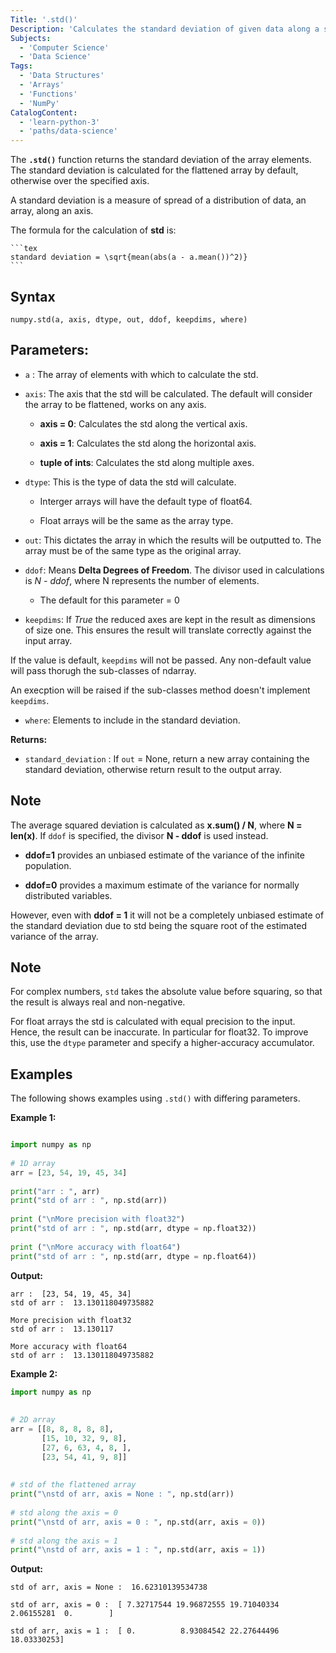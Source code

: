 ```yaml
---
Title: '.std()'
Description: 'Calculates the standard deviation of given data along a specified axis'
Subjects:
  - 'Computer Science'
  - 'Data Science'
Tags:
  - 'Data Structures'
  - 'Arrays'
  - 'Functions'
  - 'NumPy'
CatalogContent:
  - 'learn-python-3'
  - 'paths/data-science'
---
```


The **`.std()`** function returns the standard deviation of the array elements. The standard deviation is calculated for the flattened array by default, otherwise over the specified axis.

A standard deviation is a measure of spread of a distribution of data, an array, along an axis.

The formula for the calculation of **std** is:

    ```tex
    standard deviation = \sqrt{mean(abs(a - a.mean())^2)}
    ```

## Syntax

```pseudo
numpy.std(a, axis, dtype, out, ddof, keepdims, where)
```

## Parameters:

- `a` : The array of elements with which to calculate the std.

- `axis`: The axis that the std will be calculated. The default will consider the array to be flattened, works on any axis.

    - **axis = 0**: Calculates the std along the vertical axis.

    - **axis = 1**: Calculates the std along the horizontal axis.

    - **tuple of ints**: Calculates the std along multiple axes.

- `dtype`: This is the type of data the std will calculate.
 
    - Interger arrays will have the default type of float64.

    - Float arrays will be the same as the array type.

- `out`: This dictates the array in which the results will be outputted to. The array must be of the same type as the original array.

- `ddof`: Means **Delta Degrees of Freedom**. The divisor used in calculations is *N - ddof*, where N represents the number of elements.

    - The default for this parameter = 0

- `keepdims`: If *True* the reduced axes are kept in the result as dimensions of size one. This ensures the result will translate correctly against the input array.

If the value is default, `keepdims` will not be passed. Any non-default value will pass thorugh the sub-classes of ndarray. 

An execption will be raised if the sub-classes method doesn't implement `keepdims`.

- `where`: Elements to include in the standard deviation.

**Returns:** 
- `standard_deviation` : If `out` = None, return a new array containing the standard deviation, otherwise return result to the output array.

## Note

The average squared deviation is calculated as **x.sum() / N**, where **N = len(x)**. If `ddof` is specified, the divisor **N - ddof** is used instead. 

- **ddof=1** provides an unbiased estimate of the variance of the infinite population. 

- **ddof=0** provides a maximum estimate of the variance for normally distributed variables. 

However, even with **ddof = 1** it will not be a completely unbiased estimate of the standard deviation due to std being the square root of the estimated variance of the array.

## Note 

For complex numbers, `std` takes the absolute value before squaring, so that the result is always real and non-negative.

For float arrays the std is calculated with equal precision to the input. Hence, the result can be inaccurate. In particular for float32. To improve this, use the `dtype` parameter and specify a higher-accuracy accumulator.

## Examples

The following shows examples using `.std()` with differing parameters.


**Example 1:**

```py

import numpy as np 
    
# 1D array  
arr = [23, 54, 19, 45, 34] 
  
print("arr : ", arr)  
print("std of arr : ", np.std(arr)) 
  
print ("\nMore precision with float32") 
print("std of arr : ", np.std(arr, dtype = np.float32)) 
  
print ("\nMore accuracy with float64") 
print("std of arr : ", np.std(arr, dtype = np.float64)) 

```

**Output:**

```shell
arr :  [23, 54, 19, 45, 34]
std of arr :  13.130118049735882

More precision with float32
std of arr :  13.130117

More accuracy with float64
std of arr :  13.130118049735882
```

**Example 2:**

```py
import numpy as np 
    
  
# 2D array  
arr = [[8, 8, 8, 8, 8],   
       [15, 10, 32, 9, 8],  
       [27, 6, 63, 4, 8, ],  
       [23, 54, 41, 9, 8]]  
  
    
# std of the flattened array  
print("\nstd of arr, axis = None : ", np.std(arr))  
    
# std along the axis = 0  
print("\nstd of arr, axis = 0 : ", np.std(arr, axis = 0))  
   
# std along the axis = 1  
print("\nstd of arr, axis = 1 : ", np.std(arr, axis = 1)) 
```

**Output:**

```shell
std of arr, axis = None :  16.62310139534738

std of arr, axis = 0 :  [ 7.32717544 19.96872555 19.71040334  2.06155281  0.        ]

std of arr, axis = 1 :  [ 0.          8.93084542 22.27644496 18.03330253]
```